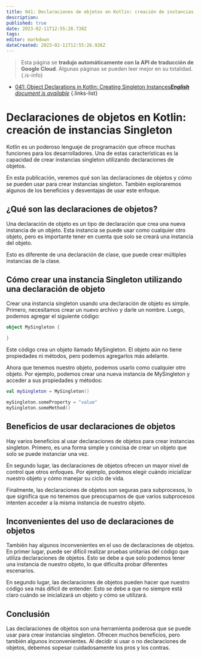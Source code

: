 ```yaml
---
title: 041: Declaraciones de objetos en Kotlin: creación de instancias Singleton
description: 
published: true
date: 2023-02-11T12:55:28.738Z
tags: 
editor: markdown
dateCreated: 2023-02-11T12:55:26.926Z
---
```


> Esta página se **tradujo automáticamente con la API de traducción de Google Cloud**.
Algunas páginas se pueden leer mejor en su totalidad.{.is-info}



- [041: Object Declarations in Kotlin: Creating Singleton Instances***English** document is available*](/en/Knowledge-base/Kotlin/Learning/041-object-declarations-in-kotlin-creating-singleton-instances)
{.links-list}


# Declaraciones de objetos en Kotlin: creación de instancias Singleton

Kotlin es un poderoso lenguaje de programación que ofrece muchas funciones para los desarrolladores. Una de estas características es la capacidad de crear instancias singleton utilizando declaraciones de objetos.

En esta publicación, veremos qué son las declaraciones de objetos y cómo se pueden usar para crear instancias singleton. También exploraremos algunos de los beneficios y desventajas de usar este enfoque.

## ¿Qué son las declaraciones de objetos?

Una declaración de objeto es un tipo de declaración que crea una nueva instancia de un objeto. Esta instancia se puede usar como cualquier otro objeto, pero es importante tener en cuenta que solo se creará una instancia del objeto.

Esto es diferente de una declaración de clase, que puede crear múltiples instancias de la clase.

## Cómo crear una instancia Singleton utilizando una declaración de objeto

Crear una instancia singleton usando una declaración de objeto es simple. Primero, necesitamos crear un nuevo archivo y darle un nombre. Luego, podemos agregar el siguiente código:

```kotlin
object MySingleton {

}
```

Este código crea un objeto llamado MySingleton. El objeto aún no tiene propiedades ni métodos, pero podemos agregarlos más adelante.

Ahora que tenemos nuestro objeto, podemos usarlo como cualquier otro objeto. Por ejemplo, podemos crear una nueva instancia de MySingleton y acceder a sus propiedades y métodos:

```kotlin
val mySingleton = MySingleton()

mySingleton.someProperty = "value"
mySingleton.someMethod()
```

## Beneficios de usar declaraciones de objetos

Hay varios beneficios al usar declaraciones de objetos para crear instancias singleton. Primero, es una forma simple y concisa de crear un objeto que solo se puede instanciar una vez.

En segundo lugar, las declaraciones de objetos ofrecen un mayor nivel de control que otros enfoques. Por ejemplo, podemos elegir cuándo inicializar nuestro objeto y cómo manejar su ciclo de vida.

Finalmente, las declaraciones de objetos son seguras para subprocesos, lo que significa que no tenemos que preocuparnos de que varios subprocesos intenten acceder a la misma instancia de nuestro objeto.

## Inconvenientes del uso de declaraciones de objetos

También hay algunos inconvenientes en el uso de declaraciones de objetos. En primer lugar, puede ser difícil realizar pruebas unitarias del código que utiliza declaraciones de objetos. Esto se debe a que solo podemos tener una instancia de nuestro objeto, lo que dificulta probar diferentes escenarios.

En segundo lugar, las declaraciones de objetos pueden hacer que nuestro código sea más difícil de entender. Esto se debe a que no siempre está claro cuándo se inicializará un objeto y cómo se utilizará.

## Conclusión

Las declaraciones de objetos son una herramienta poderosa que se puede usar para crear instancias singleton. Ofrecen muchos beneficios, pero también algunos inconvenientes. Al decidir si usar o no declaraciones de objetos, debemos sopesar cuidadosamente los pros y los contras.